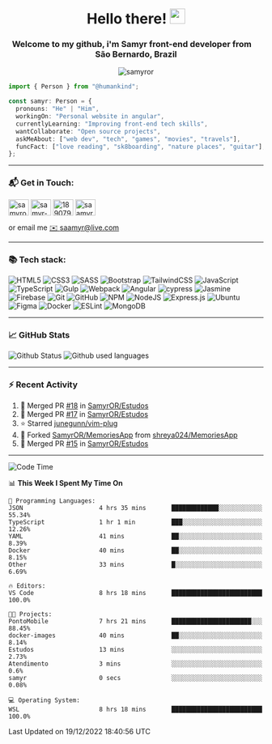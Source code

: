 <h1 align="center">Hello there! <img src="https://raw.githubusercontent.com/iampavangandhi/iampavangandhi/master/gifs/Hi.gif" width="30px"></h1>
<h3 align="center">Welcome to my github, i'm Samyr front-end developer from  <img src="https://cdn-icons-png.flaticon.com/512/197/197386.png" width="13"/>  <b>São Bernardo, Brazil</b></h3>

<p align="center"> <img src="https://komarev.com/ghpvc/?username=samyror&label=Profile%20views&color=0e75b6&style=flat" alt="samyror" /> </p>

```typescript
import { Person } from "@humankind";

const samyr: Person = {
  pronouns: "He" | "Him",
  workingOn: "Personal website in angular",
  currentlyLearning: "Improving front-end tech skills",
  wantCollaborate: "Open source projects",
  askMeAbout: ["web dev", "tech", "games", "movies", "travels"],
  funcFact: ["love reading", "sk8boarding", "nature places", "guitar"],
};
```

---

### 📬 Get in Touch:

<p align="left">
<a href="https://codepen.io/samyror" target="blank"><img align="center" src="https://cdn.jsdelivr.net/gh/devicons/devicon/icons/codepen/codepen-plain.svg" alt="samyror" height="32" width="40" /></a>
<a href="https://linkedin.com/in/samyr-ribeiro-82a720145" target="blank"><img align="center" src="https://cdn.jsdelivr.net/gh/devicons/devicon/icons/linkedin/linkedin-plain.svg" alt="samyr-ribeiro-82a720145" height="32" width="40" /></a>
<a href="https://pt.stackoverflow.com/users/189079" target="blank"><img align="center"  src="https://cdn.jsdelivr.net/npm/simple-icons@v5/icons/stackoverflow.svg" alt="189079" height="32" width="40" /></a>
<a href="https://www.hackerrank.com/saamyr" target="blank"><img align="center" src="https://cdn.jsdelivr.net/npm/simple-icons@v5/icons/hackerrank.svg" alt="saamyr" height="32" width="40" /></a>
</p>

or email me [✉️ saamyr@live.com](mailto:saamyr@live.com)

---

### 📚 Tech stack:

![HTML5](https://img.shields.io/badge/html5-%23E34F26.svg?style=for-the-badge&logo=html5&logoColor=white)
![CSS3](https://img.shields.io/badge/css3-%231572B6.svg?style=for-the-badge&logo=css3&logoColor=white)
![SASS](https://img.shields.io/badge/SASS-hotpink.svg?style=for-the-badge&logo=SASS&logoColor=white)
![Bootstrap](https://img.shields.io/badge/bootstrap-%23563D7C.svg?style=for-the-badge&logo=bootstrap&logoColor=white)
![TailwindCSS](https://img.shields.io/badge/tailwindcss-%2338B2AC.svg?style=for-the-badge&logo=tailwind-css&logoColor=white)
![JavaScript](https://img.shields.io/badge/javascript-%23323330.svg?style=for-the-badge&logo=javascript&logoColor=%23F7DF1E)
![TypeScript](https://img.shields.io/badge/typescript-%23007ACC.svg?style=for-the-badge&logo=typescript&logoColor=white)
![Gulp](https://img.shields.io/badge/GULP-%23CF4647.svg?style=for-the-badge&logo=gulp&logoColor=white)
![Webpack](https://img.shields.io/badge/webpack-%238DD6F9.svg?style=for-the-badge&logo=webpack&logoColor=black)
![Angular](https://img.shields.io/badge/angular-%23DD0031.svg?style=for-the-badge&logo=angular&logoColor=white)
![cypress](https://img.shields.io/badge/-cypress-%23E5E5E5?style=for-the-badge&logo=cypress&logoColor=058a5e)
![Jasmine](https://img.shields.io/badge/-Jasmine-%238A4182?style=for-the-badge&logo=Jasmine&logoColor=white)
![Firebase](https://img.shields.io/badge/firebase-%23039BE5.svg?style=for-the-badge&logo=firebase)
![Git](https://img.shields.io/badge/git-%23F05033.svg?style=for-the-badge&logo=git&logoColor=white)
![GitHub](https://img.shields.io/badge/github-%23121011.svg?style=for-the-badge&logo=github&logoColor=white)
![NPM](https://img.shields.io/badge/NPM-%23000000.svg?style=for-the-badge&logo=npm&logoColor=white)
![NodeJS](https://img.shields.io/badge/node.js-6DA55F?style=for-the-badge&logo=node.js&logoColor=white)
![Express.js](https://img.shields.io/badge/express.js-%23404d59.svg?style=for-the-badge&logo=express&logoColor=%2361DAFB)
![Ubuntu](https://img.shields.io/badge/Ubuntu-E95420?style=for-the-badge&logo=ubuntu&logoColor=white)
![Figma](https://img.shields.io/badge/figma-%23F24E1E.svg?style=for-the-badge&logo=figma&logoColor=white)
![Docker](https://img.shields.io/badge/docker-%230db7ed.svg?style=for-the-badge&logo=docker&logoColor=white)
![ESLint](https://img.shields.io/badge/ESLint-4B3263?style=for-the-badge&logo=eslint&logoColor=white)
![MongoDB](https://img.shields.io/badge/MongoDB-%234ea94b.svg?style=for-the-badge&logo=mongodb&logoColor=white)

---

### 📈 GitHub Stats

![Github Status](https://github-readme-stats.vercel.app/api?username=SamyrOR&show_icons=true&bg_color=FFF&title_color=b80f0a&text_color=000&icon_color=b80f0a&border_color=a9a9a9&line_height=20)
![Github used languages](https://github-readme-stats.vercel.app/api/top-langs?username=samyror&show_icons=true&locale=en&layout=compact&bg_color=FFF&title_color=b80f0a&text_color=000&icon_color=b80f0a&border_color=a9a9a9)

---

### ⚡ Recent Activity

<!--RECENT_ACTIVITY:start-->
1. 🎉 Merged PR [#18](https://github.com/SamyrOR/Estudos/pull/18) in [SamyrOR/Estudos](https://github.com/SamyrOR/Estudos)
2. 🎉 Merged PR [#17](https://github.com/SamyrOR/Estudos/pull/17) in [SamyrOR/Estudos](https://github.com/SamyrOR/Estudos)
3. ⭐ Starred [junegunn/vim-plug](https://github.com/junegunn/vim-plug)
4. 🔱 Forked [SamyrOR/MemoriesApp](https://github.com/SamyrOR/MemoriesApp) from [shreya024/MemoriesApp](https://github.com/shreya024/MemoriesApp)
5. 🎉 Merged PR [#15](https://github.com/SamyrOR/Estudos/pull/15) in [SamyrOR/Estudos](https://github.com/SamyrOR/Estudos)
<!--RECENT_ACTIVITY:end-->

---

<!--START_SECTION:waka-->
![Code Time](http://img.shields.io/badge/Code%20Time-1%2C157%20hrs%2019%20mins-blue)

📊 **This Week I Spent My Time On** 

```text
💬 Programming Languages: 
JSON                     4 hrs 35 mins       █████████████░░░░░░░░░░░░   55.34% 
TypeScript               1 hr 1 min          ███░░░░░░░░░░░░░░░░░░░░░░   12.26% 
YAML                     41 mins             ██░░░░░░░░░░░░░░░░░░░░░░░   8.39% 
Docker                   40 mins             ██░░░░░░░░░░░░░░░░░░░░░░░   8.15% 
Other                    33 mins             █░░░░░░░░░░░░░░░░░░░░░░░░   6.69%

🔥 Editors: 
VS Code                  8 hrs 18 mins       █████████████████████████   100.0%

🐱‍💻 Projects: 
PontoMobile              7 hrs 21 mins       ██████████████████████░░░   88.45% 
docker-images            40 mins             ██░░░░░░░░░░░░░░░░░░░░░░░   8.14% 
Estudos                  13 mins             ░░░░░░░░░░░░░░░░░░░░░░░░░   2.73% 
Atendimento              3 mins              ░░░░░░░░░░░░░░░░░░░░░░░░░   0.6% 
samyr                    0 secs              ░░░░░░░░░░░░░░░░░░░░░░░░░   0.08%

💻 Operating System: 
WSL                      8 hrs 18 mins       █████████████████████████   100.0%

```


 Last Updated on 19/12/2022 18:40:56 UTC
<!--END_SECTION:waka-->

